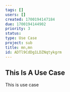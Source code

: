 ```yaml
---
tags: []
users: []
created: 1700194147184
due: 1700194144902
priority: 3
status: 
type: Use Case
project: sub
title: mn,mn
id: ADTl9CdDg1LDZNqtykgrm
---
```

<!-- GENERATED WITH GITDOWN; DO NOT CHANGE -->

## This Is A Use Case

This is use case